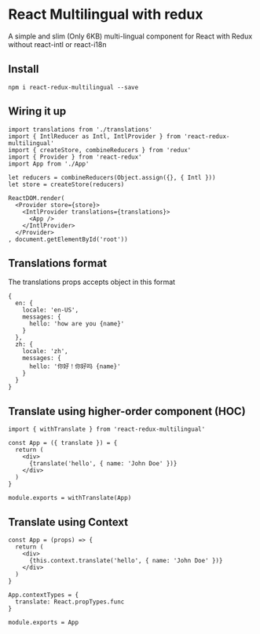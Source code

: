 # React Multilingual with redux

A simple and slim (Only 6KB) multi-lingual component for React with Redux without react-intl or react-i18n

## Install

````
npm i react-redux-multilingual --save
````

## Wiring it up

````
import translations from './translations'
import { IntlReducer as Intl, IntlProvider } from 'react-redux-multilingual'
import { createStore, combineReducers } from 'redux'
import { Provider } from 'react-redux'
import App from './App'

let reducers = combineReducers(Object.assign({}, { Intl }))
let store = createStore(reducers)

ReactDOM.render(
  <Provider store={store}>
    <IntlProvider translations={translations}>
      <App />
    </IntlProvider>
  </Provider>
, document.getElementById('root'))
````

## Translations format
The translations props accepts object in this format

````
{
  en: {
    locale: 'en-US',
    messages: {
      hello: 'how are you {name}'
    }
  },
  zh: {
    locale: 'zh',
    messages: {
      hello: '你好！你好吗 {name}'
    }
  }
}
````

## Translate using higher-order component (HOC)

````
import { withTranslate } from 'react-redux-multilingual'

const App = ({ translate }) = {
  return (
    <div>
      {translate('hello', { name: 'John Doe' })}
    </div>
  )
}

module.exports = withTranslate(App)
````

## Translate using Context

````
const App = (props) => {
  return (
    <div>
      {this.context.translate('hello', { name: 'John Doe' })}
    </div>
  )
}

App.contextTypes = {
  translate: React.propTypes.func
}

module.exports = App
````
